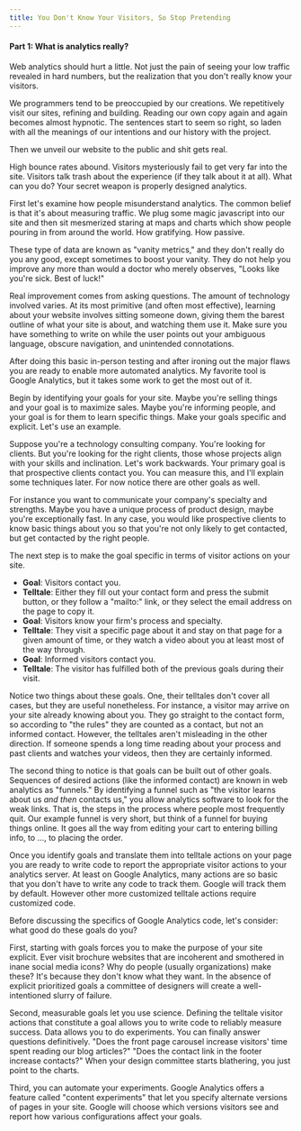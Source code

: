 ```yaml
---
title: You Don't Know Your Visitors, So Stop Pretending
---
```


#### Part 1: What is analytics really?

Web analytics should hurt a little. Not just the pain of seeing
your low traffic revealed in hard numbers, but the realization that
you don't really know your visitors.

We programmers tend to be preoccupied by our creations. We repetitively
visit our sites, refining and building. Reading our own copy again
and again becomes almost hypnotic. The sentences start to seem so
right, so laden with all the meanings of our intentions and our
history with the project.

Then we unveil our website to the public and shit gets real.

High bounce rates abound. Visitors mysteriously fail to get very
far into the site. Visitors talk trash about the experience (if
they talk about it at all). What can you do? Your secret weapon is
properly designed analytics.

First let's examine how people misunderstand analytics. The common
belief is that it's about measuring traffic. We plug some magic
javascript into our site and then sit mesmerized staring at maps
and charts which show people pouring in from around the world. How
gratifying. How passive.

These type of data are known as "vanity metrics," and they don't
really do you any good, except sometimes to boost your vanity. They
do not help you improve any more than would a doctor who merely
observes, "Looks like you're sick. Best of luck!"

Real improvement comes from asking questions. The amount of technology
involved varies. At its most primitive (and often most effective),
learning about your website involves sitting someone down, giving
them the barest outline of what your site is about, and watching
them use it. Make sure you have something to write on while the
user points out your ambiguous language, obscure navigation, and
unintended connotations.

After doing this basic in-person testing and after ironing out the
major flaws you are ready to enable more automated analytics. My
favorite tool is Google Analytics, but it takes some work to get
the most out of it.

Begin by identifying your goals for your site. Maybe you're selling
things and your goal is to maximize sales. Maybe you're informing
people, and your goal is for them to learn specific things. Make
your goals specific and explicit. Let's use an example.

Suppose you're a technology consulting company. You're looking for
clients. But you're looking for the right clients, those whose
projects align with your skills and inclination. Let's work backwards.
Your primary goal is that prospective clients contact you. You can
measure this, and I'll explain some techniques later. For now notice
there are other goals as well.

For instance you want to communicate your company's specialty and
strengths. Maybe you have a unique process of product design, maybe
you're exceptionally fast. In any case, you would like prospective
clients to know basic things about you so that you're not only
likely to get contacted, but get contacted by the right people.

The next step is to make the goal specific in terms of visitor
actions on your site.

* **Goal**: Visitors contact you.
* **Telltale**: Either they fill out your contact form and press
  the submit button, or they follow a "mailto:" link, or they select
  the email address on the page to copy it.
* **Goal**: Visitors know your firm's process and specialty.
* **Telltale**: They visit a specific page about it and stay on
  that page for a given amount of time, or they watch a video about
  you at least most of the way through.
* **Goal**: Informed visitors contact you.
* **Telltale**: The visitor has fulfilled both of the previous goals
  during their visit.

Notice two things about these goals. One, their telltales don't
cover all cases, but they are useful nonetheless. For instance, a
visitor may arrive on your site already knowing about you. They go
straight to the contact form, so according to "the rules" they are
counted as a contact, but not an informed contact. However, the
telltales aren't misleading in the other direction. If someone
spends a long time reading about your process and past clients and
watches your videos, then they are certainly informed.

The second thing to notice is that goals can be built out of other
goals. Sequences of desired actions (like the informed contact) are
known in web analytics as "funnels." By identifying a funnel such
as "the visitor learns about us _and then_ contacts us," you allow
analytics software to look for the weak links. That is, the steps
in the process where people most frequently quit. Our example funnel
is very short, but think of a funnel for buying things online. It
goes all the way from editing your cart to entering billing info,
to ..., to placing the order.

Once you identify goals and translate them into telltale actions
on your page you are ready to write code to report the appropriate
visitor actions to your analytics server. At least on Google
Analytics, many actions are so basic that you don't have to write
any code to track them. Google will track them by default. However
other more customized telltale actions require customized code.

Before discussing the specifics of Google Analytics code, let's
consider: what good do these goals do you?

First, starting with goals forces you to make the purpose of your
site explicit. Ever visit brochure websites that are incoherent and
smothered in inane social media icons? Why do people (usually
organizations) make these? It's because they don't know what they
want. In the absence of explicit prioritized goals a committee of
designers will create a well-intentioned slurry of failure.

Second, measurable goals let you use science. Defining the telltale
visitor actions that constitute a goal allows you to write code to
reliably measure success. Data allows you to do experiments. You
can finally answer questions definitively. "Does the front page
carousel increase visitors' time spent reading our blog articles?"
"Does the contact link in the footer increase contacts?" When your
design committee starts blathering, you just point to the charts.

Third, you can automate your experiments. Google Analytics offers
a feature called "content experiments" that let you specify alternate
versions of pages in your site. Google will choose which versions
visitors see and report how various configurations affect your
goals.
